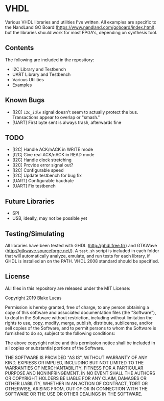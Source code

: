 # VHDL

Various VHDL libraries and utilities I've written. All examples are specific to the NandLand GO Board (<https://www.nandland.com/goboard/index.html>), but the libraries should work for most FPGA's, depending on synthesis tool.

## Contents

The following are included in the repository:

 - I2C Library and Testbench
 - UART Library and Testbench
 - Various Utilities
 - Examples

## Known Bugs

 - [I2C] `i2c_idle` signal doesn't seem to actually protect the bus. Transactions appear to overlap or "smash."
 - [UART] First byte sent is always trash, afterwards fine

## TODO

 - [I2C] Handle ACK/nACK in WRITE mode
 - [I2C] Give real ACK/nACK in READ mode
 - [I2C] Handle clock stretching
 - [I2C] Provide error signal out?
 - [I2C] Configurable speed
 - [I2C] Update testbench for bug fix
 - [UART] Configurable baudrate
 - [UART] Fix testbench

## Future Libraries

 - SPI
 - USB, ideally, may not be possible yet

## Testing/Simulating

All libraries have been tested with GHDL (<http://ghdl.free.fr/>) and GTKWave (<http://gtkwave.sourceforge.net/>). A `test.sh` script is included in each folder that will automatically analyze, emulate, and run tests for each library, if GHDL is installed an on the PATH. VHDL 2008 standard should be specified.

## License

ALl files in this repository are released under the MIT License:

Copyright 2019 Blake Lucas

Permission is hereby granted, free of charge, to any person obtaining a copy of this software and associated documentation files (the "Software"), to deal in the Software without restriction, including without limitation the rights to use, copy, modify, merge, publish, distribute, sublicense, and/or sell copies of the Software, and to permit persons to whom the Software is furnished to do so, subject to the following conditions:

The above copyright notice and this permission notice shall be included in all copies or substantial portions of the Software.

THE SOFTWARE IS PROVIDED "AS IS", WITHOUT WARRANTY OF ANY KIND, EXPRESS OR IMPLIED, INCLUDING BUT NOT LIMITED TO THE WARRANTIES OF MERCHANTABILITY, FITNESS FOR A PARTICULAR PURPOSE AND NONINFRINGEMENT. IN NO EVENT SHALL THE AUTHORS OR COPYRIGHT HOLDERS BE LIABLE FOR ANY CLAIM, DAMAGES OR OTHER LIABILITY, WHETHER IN AN ACTION OF CONTRACT, TORT OR OTHERWISE, ARISING FROM, OUT OF OR IN CONNECTION WITH THE SOFTWARE OR THE USE OR OTHER DEALINGS IN THE SOFTWARE.